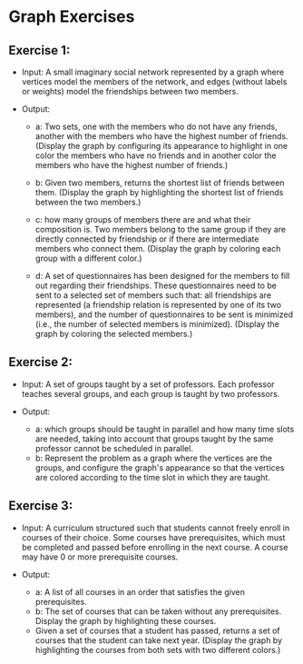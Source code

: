 # Graph Exercises

## Exercise 1:

* Input: A small imaginary social network represented by a graph where vertices model the members of the network, and edges (without labels or weights) model the friendships between two members.
* Output:

  - a: Two sets, one with the members who do not have any friends, another with the members who have the highest number of friends. (Display the graph by configuring its appearance to highlight in one color the members who have no friends and in another color the members who have the highest number of friends.)

  - b: Given two members, returns the shortest list of friends between them. (Display the graph by highlighting the shortest list of friends between the two members.)

  - c: how many groups of members there are and what their composition is. Two members belong to the same group if they are directly connected by friendship or if there are intermediate members who connect them. (Display the graph by coloring each group with a different color.)
 
  - d: A set of questionnaires has been designed for the members to fill out regarding their friendships. These questionnaires need to be sent to a selected set of members such that: all friendships are represented (a friendship relation is represented by one of its two members), and the number of questionnaires to be sent is minimized (i.e., the number of selected members is minimized). (Display the graph by coloring the selected members.)

## Exercise 2:

* Input: A set of groups taught by a set of professors. Each professor teaches several groups, and each group is taught by two professors.
    
* Output:

  - a: which groups should be taught in parallel and how many time slots are needed, taking into account that groups taught by the same professor cannot be scheduled in parallel.
  - b: Represent the problem as a graph where the vertices are the groups, and configure the graph's appearance so that the vertices are colored according to the time slot in which they are taught.
    
## Exercise 3:

* Input: A curriculum structured such that students cannot freely enroll in courses of their choice. Some courses have prerequisites, which must be completed and passed before enrolling in the next course. A course may have 0 or more prerequisite courses.

* Output:
  
  - a: A list of all courses in an order that satisfies the given prerequisites.
  - b: The set of courses that can be taken without any prerequisites. Display the graph by highlighting these courses.
  - Given a set of courses that a student has passed, returns a set of courses that the student can take next year. (Display the graph by highlighting the courses from both sets with two different colors.)
